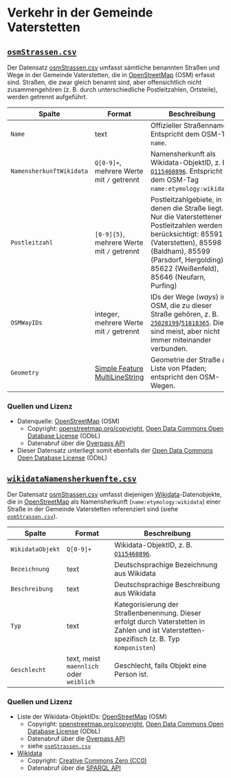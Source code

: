 # Verkehr in der Gemeinde Vaterstetten

## [`osmStrassen.csv`](./osmStrassen.csv)

Der Datensatz [osmStrassen.csv](./osmStrassen.csv) umfasst sämtliche benannten Straßen und Wege in der Gemeinde Vaterstetten, die in [OpenStreetMap](https://www.openstreetmap.org/relation/929822) (OSM) erfasst sind. Straßen, die zwar gleich benannt sind, aber offensichtlich nicht zusammengehören (z.&nbsp;B. durch unterschiedliche Postleitzahlen, Ortsteile), werden getrennt aufgeführt.

|Spalte|Format|Beschreibung
|-|-|-
|`Name`|text|Offizieller Straßenname. Entspricht dem OSM-Tag `name`.
|`NamensherkunftWikidata`|`Q[0-9]+`, mehrere Werte mit `/` getrennt|Namensherkunft als Wikidata-ObjektID, z.&nbsp;B. [`Q115460896`](https://www.wikidata.org/wiki/Q115460896). Entspricht dem OSM-Tag `name:etymology:wikidata`.
|`Postleitzahl`|`[0-9]{5}`, mehrere Werte mit `/` getrennt|Postleitzahlgebiete, in denen die Straße liegt. Nur die Vaterstettener Postleitzahlen werden berücksichtigt: 85591 (Vaterstetten), 85598 (Baldham), 85599 (Parsdorf, Hergolding), 85622 (Weißenfeld), 85646 (Neufarn, Purfing)
|`OSMWayIDs`|integer, mehrere Werte mit `/` getrennt|IDs der Wege (_ways_) in OSM, die zu dieser Straße gehören, z.&nbsp;B. [`25028199`](https://www.openstreetmap.org/way/25028199)/[`51818365`](https://www.openstreetmap.org/way/51818365). Diese sind meist, aber nicht immer miteinander verbunden.
|`Geometry`|[Simple Feature MultiLineString](https://de.wikipedia.org/wiki/Simple_Feature_Access)|Geometrie der Straße als Liste von Pfaden; entspricht den OSM-Wegen.

### Quellen und Lizenz

- Datenquelle: [OpenStreetMap](https://www.openstreetmap.org) (OSM)
  - Copyright: [openstreetmap.org/copyright](https://openstreetmap.org/copyright), [Open Data Commons Open Database License](https://opendatacommons.org/licenses/odbl/) (ODbL)
  - Datenabruf über die [Overpass API](https://overpass-api.de/)
- Dieser Datensatz unterliegt somit ebenfalls der [Open Data Commons Open Database License](https://opendatacommons.org/licenses/odbl/) (ODbL)


## [`wikidataNamensherkuenfte.csv`](./wikidataNamensherkuenfte.csv)

Der Datensatz [osmStrassen.csv](./osmStrassen.csv) umfasst diejenigen [Wikidata](https://www.wikidata.org)-Datenobjekte, die in [OpenStreetMap](https://www.openstreetmap.org/relation/929822) als Namensherkunft (`name:etymology:wikidata`) einer Straße in der Gemeinde Vaterstetten referenziert sind (siehe [`osmStrassen.csv`](./osmStrassen.csv)).

|Spalte|Format|Beschreibung
|-|-|-
|`WikidataObjekt`|`Q[0-9]+`|Wikidata-ObjektID, z.&nbsp;B. [`Q115460896`](https://www.wikidata.org/wiki/Q115460896).
|`Bezeichnung`|text|Deutschsprachige Bezeichnung aus Wikidata
|`Beschreibung`|text|Deutschsprachige Beschreibung aus Wikidata
|`Typ`|text|Kategorisierung der Straßenbenennung. Dieser erfolgt durch Vaterstetten in Zahlen und ist Vaterstetten-spezifisch (z.&nbsp;B. Typ `Komponisten`)
|`Geschlecht`|text, meist `maennlich` oder `weiblich`|Geschlecht, falls Objekt eine Person ist.

### Quellen und Lizenz

- Liste der Wikidata-ObjektIDs: [OpenStreetMap](https://www.openstreetmap.org) (OSM)
  - Copyright: [openstreetmap.org/copyright](https://openstreetmap.org/copyright), [Open Data Commons Open Database License](https://opendatacommons.org/licenses/odbl/) (ODbL)
  - Datenabruf über die [Overpass API](https://overpass-api.de/)
  - siehe [`osmStrassen.csv`](./osmStrassen.csv)
- [Wikidata](https://www.wikidata.org)
  - Copyright: [Creative Commons Zero (CC0)](https://creativecommons.org/about/cc0)
  - Datenabruf über die [SPARQL API](https://www.wikidata.org/wiki/Wikidata:SPARQL_query_service)
